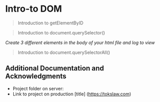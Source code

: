 # Intro-to DOM
> Introduction to getElementByID

> Introduction to document.querySelector()

*Create 3 different elements in the body of your html file and log to view*

> Introduction to document.querySelectorAll()



## Additional Documentation and Acknowledgments
- Project folder on server:
- Link to project on production [title] (https://tokslaw.com)




